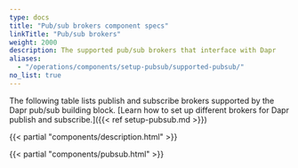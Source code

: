```yaml
---
type: docs
title: "Pub/sub brokers component specs"
linkTitle: "Pub/sub brokers"
weight: 2000
description: The supported pub/sub brokers that interface with Dapr
aliases:
  - "/operations/components/setup-pubsub/supported-pubsub/"
no_list: true
---
```


The following table lists publish and subscribe brokers supported by the Dapr pub/sub building block. [Learn how to set up different brokers for Dapr publish and subscribe.]({{< ref setup-pubsub.md >}})

{{< partial "components/description.html" >}}

{{< partial "components/pubsub.html" >}}
